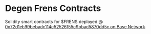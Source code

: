 # Degen Frens Contracts
Solidity smart contracts for $FRENS deployed @
[0x72d1eb99bebadc114c52526f55c9bbad5870dd5c on Base Network](https://basescan.org/token/0x72d1eb99bebadc114c52526f55c9bbad5870dd5c).
